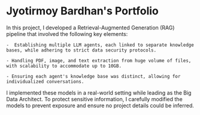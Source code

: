 # Jyotirmoy Bardhan's Portfolio

In this project, I developed a Retrieval-Augmented Generation (RAG) pipeline that involved the following key elements:

    -  Establishing multiple LLM agents, each linked to separate knowledge bases, while adhering to strict data security protocols.

    - Handling PDF, image, and text extraction from huge volume of files, with scalability to accommodate up to 10GB.

    - Ensuring each agent's knowledge base was distinct, allowing for individualized conversations.

I implemented these models in a real-world setting while leading as the Big Data Architect. To protect sensitive information, I carefully modified the models to prevent exposure and ensure no project details could be inferred.

